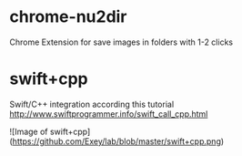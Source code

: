 # chrome-nu2dir
Chrome Extension for save images in folders with 1-2 clicks

# swift+cpp
Swift/C++ integration according this tutorial http://www.swiftprogrammer.info/swift_call_cpp.html

![Image of swift+cpp] (https://github.com/Exey/lab/blob/master/swift+cpp.png)
